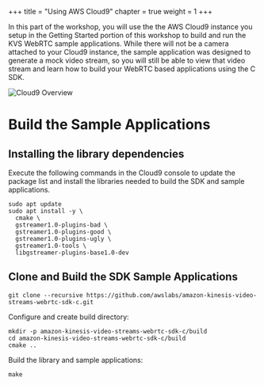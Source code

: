 +++
title = "Using AWS Cloud9"
chapter = true
weight = 1
+++

In this part of the workshop, you will use the the AWS Cloud9 instance you setup in the Getting Started portion of this workshop to build and run the KVS WebRTC sample applications. While there will not be a camera attached to your Cloud9 instance, the sample application was designed to generate a mock video stream, so you will still be able to view that video stream and learn how to build your WebRTC based applications using the C SDK.

![Cloud9 Overview](/images/Cloud9Overview.png)

# Build the Sample Applications

## Installing the library dependencies

Execute the following commands in the Cloud9 console to update the package list and install the libraries needed to build the SDK and sample applications.

```
sudo apt update
sudo apt install -y \
  cmake \
  gstreamer1.0-plugins-bad \
  gstreamer1.0-plugins-good \
  gstreamer1.0-plugins-ugly \
  gstreamer1.0-tools \
  libgstreamer-plugins-base1.0-dev
```

## Clone and Build the SDK Sample Applications

```git
git clone --recursive https://github.com/awslabs/amazon-kinesis-video-streams-webrtc-sdk-c.git
```

Configure and create build directory:
```
mkdir -p amazon-kinesis-video-streams-webrtc-sdk-c/build
cd amazon-kinesis-video-streams-webrtc-sdk-c/build
cmake ..
```

Build the library and sample applications:
```
make
```
